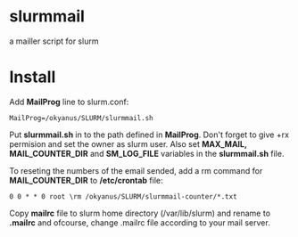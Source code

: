 # slurmmail
a mailler script for slurm

# Install
Add **MailProg** line to slurm.conf: 
```
MailProg=/okyanus/SLURM/slurmmail.sh
```
Put **slurmmail.sh** in to the path defined in **MailProg**. Don't forget to give +rx permision and set the owner as slurm user. Also set **MAX_MAIL, MAIL_COUNTER_DIR** and **SM_LOG_FILE** variables in the **slurmmail.sh** file.

To reseting the numbers of the email sended, add a rm command for **MAIL_COUNTER_DIR** to **/etc/crontab** file:
```
0 0 * * 0 root \rm /okyanus/SLURM/slurmmail-counter/*.txt
```

Copy **mailrc** file to slurm home directory (/var/lib/slurm) and rename to **.mailrc** and ofcourse, change .mailrc file according to your mail server.

